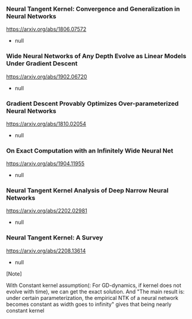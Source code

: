 ### Neural Tangent Kernel: Convergence and Generalization in Neural Networks

<https://arxiv.org/abs/1806.07572>

- null

### Wide Neural Networks of Any Depth Evolve as Linear Models Under Gradient Descent

<https://arxiv.org/abs/1902.06720>

- null

### Gradient Descent Provably Optimizes Over-parameterized Neural Networks

<https://arxiv.org/abs/1810.02054>

- null

### On Exact Computation with an Infinitely Wide Neural Net

<https://arxiv.org/abs/1904.11955>

- null

### Neural Tangent Kernel Analysis of Deep Narrow Neural Networks

<https://arxiv.org/abs/2202.02981>

- null

### Neural Tangent Kernel: A Survey

<https://arxiv.org/abs/2208.13614>

- null

[Note]

With Constant kernel assumption(: For GD-dynamics, if kernel does not evolve with time),
we can get the exact solution. 
And 
"The main result is: under certain parameterization, the empirical NTK of a neural network becomes
constant as width goes to infinity" 
gives that being nearly constant kernel


